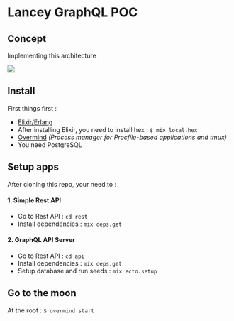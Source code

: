 # Lancey GraphQL POC

## Concept

Implementing this architecture :

![](http://share.e-lam.net/c7f861eae3e8/archi.png)

## Install

First things first :

- [Elixir/Erlang](https://elixir-lang.org/install.html)
- After installing Elixir, you need to install hex : `$ mix local.hex`
- [Overmind](https://github.com/DarthSim/overmind) _(Process manager for Procfile-based applications and tmux)_
- You need PostgreSQL

## Setup apps

After cloning this repo, your need to :

#### 1. Simple Rest API

- Go to Rest API : `cd rest`
- Install dependencies : `mix deps.get`

#### 2. GraphQL API Server

- Go to Rest API : `cd api`
- Install dependencies : `mix deps.get`
- Setup database and run seeds : `mix ecto.setup`

## Go to the moon

At the root : `$ overmind start`
